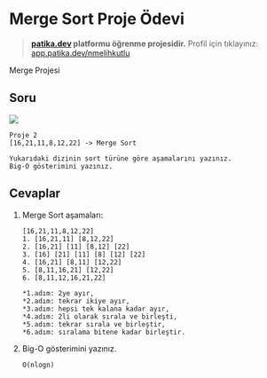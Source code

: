 # Merge Sort Proje Ödevi
>**[patika.dev](https://app.patika.dev/courses/veri-yapilari-ve-algoritmalar/merge-sort-proje) platformu öğrenme projesidir.**
Profil için tıklayınız: [app.patika.dev/nmelihkutlu](https://app.patika.dev/nmelihkutlu)

Merge Projesi


## Soru

![](https://raw.githubusercontent.com/nmelihkutlu/mergeSortProjeOdevi/main/Merge%20Sort%20Question.png)

```
Proje 2
[16,21,11,8,12,22] -> Merge Sort

Yukarıdaki dizinin sort türüne göre aşamalarını yazınız.
Big-O gösterimini yazınız.
```


## Cevaplar
1. Merge Sort aşamaları:

    ```
    [16,21,11,8,12,22]
    1. [16,21,11] [8,12,22]
    2. [16,21] [11] [8,12] [22]
    3. [16] [21] [11] [8] [12] [22]
    4. [16,21] [8,11] [12,22]
    5. [8,11,16,21] [12,22]
    6. [8,11,12,16,21,22]

    *1.adım: 2ye ayır,
    *2.adım: tekrar ikiye ayır,
    *3.adım: hepsi tek kalana kadar ayır,
    *4.adım: 2li olarak sırala ve birleşti,
    *5.adım: tekrar sırala ve birleştir,
    *6.adım: sıralama bitene kadar birleştir.
    ```
    
2. Big-O gösterimini yazınız.
    ```
    O(nlogn)
    ```

